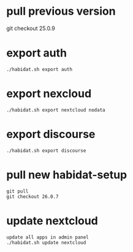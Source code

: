 # pull previous version

git checkout 25.0.9

# export auth

```
./habidat.sh export auth
```

# export nexcloud

```
./habidat.sh export nextcloud nodata
```

# export discourse

```
./habidat.sh export discourse
```

# pull new habidat-setup

```
git pull
git checkout 26.0.7
```

# update nextcloud

```
update all apps in admin panel
./habidat.sh update nextcloud
```
